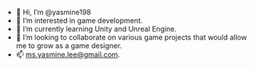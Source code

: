 - 👋 Hi, I’m @yasmine198
- 👀 I’m interested in game development.
- 🌱 I’m currently learning Unity and Unreal Engine.
- 💞️ I’m looking to collaborate on various game projects that would allow me to grow as a game designer.
- 📫 ms.yasmine.lee@gmail.com.

<!---
yasmine198/yasmine198 is a ✨ special ✨ repository because its `README.md` (this file) appears on your GitHub profile.
You can click the Preview link to take a look at your changes.
--->
